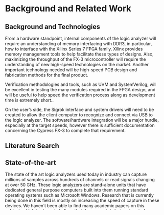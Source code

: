 # Background and Related Work #

## Background and Technologies ##

<!-- [Provide the necessary background of this project, including concepts and knowledge (e.g design patterns, asynchronous programming, project estimation, scientific and mathematical theories), along with technologies (e.g. PhP, MySql). In addition, provide an updated table of courses you have taken that you applied to the project and how you applied them.] -->

From a hardware standpoint, internal components of the logic analyzer will require an understanding of memory interfacing with DDR3, in particular, how to interface with the Xilinx Series 7 FPGA family. Xilinx provides memory management tools to help facilitate these types of designs. Also, maximizing the throughput of the FX-3 microcontroller will require the understanding of new high-speed technologies on the market. Another important technology needed will be high-speed PCB design and fabrication methods for the final product.

Verification methodologies and tools, such as UVM and SystemVerilog, will be excellent in testing the many modules required in the FPGA design, and will be useful to help speed the verification process along as development time is extremely short..

On the user’s side, the Sigrok interface and system drivers will need to be created to allow the client computer to recognize and connect via USB to the logic analyzer. The software/hardware integration will be a major hurdle, especially at the target speeds, however there is sufficient documentation concerning the Cypress FX-3 to complete that requirement.

## Literature Search ##

<!-- [Similarly, present your updated literature search adding to those that you explained in Chapter 1 of 195A workbook.] -->

## State-of-the-art ##

<!-- [A smaller, one page summary follows the literature review. Please refer to ‘State-of-the-Art Summary’ section in Chapter 1 of 195A workbook. You should provide an updated state-of-the-art summary here.]  -->

The state of the art logic analyzers used today in industry can capture millions of samples across hundreds of channels or read signals changing at over 50 GHz. These logic analyzers are stand-alone units that have dedicated general purpose computers built into them running standard operating systems such as Microsoft Windows. Research that is currently being done in this field is mostly on increasing the speed of capture in these devices. We haven't been able to find many academic papers on this subject, which leads us to believe that the research is being done in-house and being kept as a trade secret. These devices are so specialized that there are only two companies producing high-speed logic analyzers, with one of them being the clear market leader. Performance increases in this specific market segment come from tangential research. For example, increased silicon performance for high-speed radio frequency signaling could be directly applied to the application specific integrated circuits used in these products.

The products that are competing at the top of the market are being sold for over 50 thousand dollars. This is due to the thousands of engineering hours required to design and implement these high-speed devices, and the extremely low volume that these devices are produced in. The electronics industry uses these devices to measure and test new products and designs. Without these tools, the speed increases that we have seen every year for the past thirty years would have been impossible. New designs must be verified before they are released for production, and as speeds have increased capturing the signal has become more complicated.

The Nyquist-Shannon sampling theorem states in order to accurately read an electronic signal at a given speed, you need to sample that signal at twice the speed. This speed requirement means that the industry needs to have equipment that can capture at least twice the speed they are designing at. This problem becomes a chicken and egg situation, where the current equipment needs to be designed, but it can't be tested with any of the equipment that is currently available.

\newpage